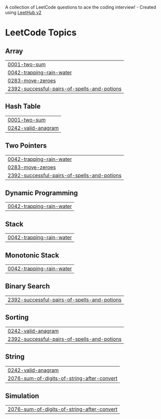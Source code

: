 A collection of LeetCode questions to ace the coding interview! - Created using [LeetHub v2](https://github.com/arunbhardwaj/LeetHub-2.0)
<!---LeetCode Topics Start-->
# LeetCode Topics
## Array
|  |
| ------- |
| [0001-two-sum](https://github.com/Omarthiside/Leetcode/tree/master/0001-two-sum) |
| [0042-trapping-rain-water](https://github.com/Omarthiside/Leetcode/tree/master/0042-trapping-rain-water) |
| [0283-move-zeroes](https://github.com/Omarthiside/Leetcode/tree/master/0283-move-zeroes) |
| [2392-successful-pairs-of-spells-and-potions](https://github.com/Omarthiside/Leetcode/tree/master/2392-successful-pairs-of-spells-and-potions) |
## Hash Table
|  |
| ------- |
| [0001-two-sum](https://github.com/Omarthiside/Leetcode/tree/master/0001-two-sum) |
| [0242-valid-anagram](https://github.com/Omarthiside/Leetcode/tree/master/0242-valid-anagram) |
## Two Pointers
|  |
| ------- |
| [0042-trapping-rain-water](https://github.com/Omarthiside/Leetcode/tree/master/0042-trapping-rain-water) |
| [0283-move-zeroes](https://github.com/Omarthiside/Leetcode/tree/master/0283-move-zeroes) |
| [2392-successful-pairs-of-spells-and-potions](https://github.com/Omarthiside/Leetcode/tree/master/2392-successful-pairs-of-spells-and-potions) |
## Dynamic Programming
|  |
| ------- |
| [0042-trapping-rain-water](https://github.com/Omarthiside/Leetcode/tree/master/0042-trapping-rain-water) |
## Stack
|  |
| ------- |
| [0042-trapping-rain-water](https://github.com/Omarthiside/Leetcode/tree/master/0042-trapping-rain-water) |
## Monotonic Stack
|  |
| ------- |
| [0042-trapping-rain-water](https://github.com/Omarthiside/Leetcode/tree/master/0042-trapping-rain-water) |
## Binary Search
|  |
| ------- |
| [2392-successful-pairs-of-spells-and-potions](https://github.com/Omarthiside/Leetcode/tree/master/2392-successful-pairs-of-spells-and-potions) |
## Sorting
|  |
| ------- |
| [0242-valid-anagram](https://github.com/Omarthiside/Leetcode/tree/master/0242-valid-anagram) |
| [2392-successful-pairs-of-spells-and-potions](https://github.com/Omarthiside/Leetcode/tree/master/2392-successful-pairs-of-spells-and-potions) |
## String
|  |
| ------- |
| [0242-valid-anagram](https://github.com/Omarthiside/Leetcode/tree/master/0242-valid-anagram) |
| [2076-sum-of-digits-of-string-after-convert](https://github.com/Omarthiside/Leetcode/tree/master/2076-sum-of-digits-of-string-after-convert) |
## Simulation
|  |
| ------- |
| [2076-sum-of-digits-of-string-after-convert](https://github.com/Omarthiside/Leetcode/tree/master/2076-sum-of-digits-of-string-after-convert) |
<!---LeetCode Topics End-->